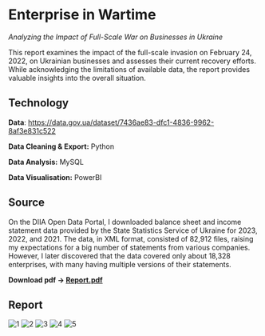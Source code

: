 # Enterprise in Wartime
_Analyzing the Impact of Full-Scale War on Businesses in Ukraine_

This report examines the impact of the full-scale invasion on February 24, 2022, on Ukrainian businesses and assesses their current recovery efforts.  While acknowledging the limitations of available data, the report provides valuable insights into the overall situation.

## Technology
**Data**: https://data.gov.ua/dataset/7436ae83-dfc1-4836-9962-8af3e831c522

**Data Cleaning & Export:** Python 

**Data Analysis:** MySQL

**Data Visualisation:** PowerBI

## Source 
On the DIIA Open Data Portal, I downloaded balance sheet and income statement data provided by the State Statistics Service of Ukraine for 2023, 2022, and 2021. The data, in XML format, consisted of 82,912 files, raising my expectations for a big number of statements from various companies. However, I later discovered that the data covered only about 18,328 enterprises, with many having multiple versions of their statements.

**Download pdf -> [Report.pdf](https://github.com/user-attachments/files/15976729/Report.pdf)**

## Report
![1](https://github.com/cheredarykk/Enterprise-in-Wartime/assets/39804524/1c258398-1731-4123-aba0-c0adb12c8e58)
![2](https://github.com/cheredarykk/Enterprise-in-Wartime/assets/39804524/3382a59c-3b60-43fa-b48e-db02f539069f)
![3](https://github.com/cheredarykk/Enterprise-in-Wartime/assets/39804524/a44fc8ec-fa94-44cb-a487-f77243b6ad1b)
![4](https://github.com/cheredarykk/Enterprise-in-Wartime/assets/39804524/c98d8c3c-a5f8-4913-a75e-f399353cd196)
![5](https://github.com/cheredarykk/Enterprise-in-Wartime/assets/39804524/8f3112e2-01af-4589-a053-890796b219a3)











